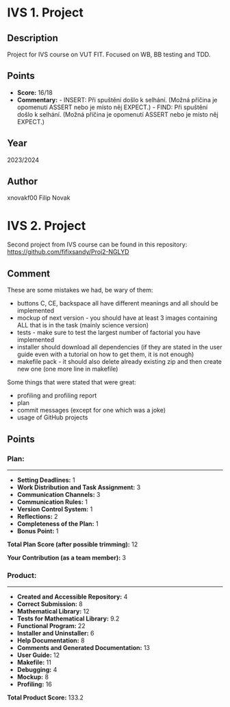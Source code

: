 # IVS 1. Project

## Description
Project for IVS course on VUT FIT. Focused on WB, BB testing and TDD.

## Points
- **Score:** 16/18
- **Commentary:** - INSERT: Při spuštění došlo k selhání. (Možná příčina je opomenutí ASSERT nebo je místo něj EXPECT.)
                  - FIND: Při spuštění došlo k selhání. (Možná příčina je opomenutí ASSERT nebo je místo něj EXPECT.)

## Year
2023/2024

## Author
xnovakf00 Filip Novak


# IVS 2. Project

Second project from IVS course can be found in this repository: https://github.com/fifixsandy/Proj2-NGLYD
## Comment
These are some mistakes we had, be wary of them:

- buttons C, CE, backspace all have different meanings and all should be implemented
- mockup of next version - you should have at least 3 images containing ALL that is in the task (mainly science version)
- tests - make sure to test the largest number of factorial you have implemented
- installer should download all dependencies (if they are stated in the user guide even with a tutorial on how to get them, it is not enough)
- makefile pack - it should also delete already existing zip and then create new one (one more line in makefile)

Some things that were stated that were great:
- profiling and profiling report
- plan
- commit messages (except for one which was a joke)
- usage of GitHub projects
 
 ## Points

### Plan:
-----

- **Setting Deadlines:** 1
- **Work Distribution and Task Assignment:** 3
- **Communication Channels:** 3
- **Communication Rules:** 1
- **Version Control System:** 1
- **Reflections:** 2
- **Completeness of the Plan:** 1
- **Bonus Point:** 1

**Total Plan Score (after possible trimming):** 12

**Your Contribution (as a team member):** 3

### Product:
--------

- **Created and Accessible Repository:** 4
- **Correct Submission:** 8
- **Mathematical Library:** 12
- **Tests for Mathematical Library:** 9.2
- **Functional Program:** 22
- **Installer and Uninstaller:** 6
- **Help Documentation:** 8
- **Comments and Generated Documentation:** 13
- **User Guide:** 12
- **Makefile:** 11
- **Debugging:** 4
- **Mockup:** 8
- **Profiling:** 16

**Total Product Score:** 133.2




